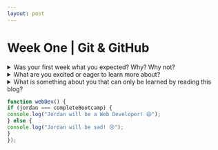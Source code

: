 ```yaml
---
layout: post
---
```




# Week One | Git & GitHub


<details>

<summary>Was your first week what you expected? Why? Why not?</summary>

<br />
  The first week of the bootcamp was a mix of what was expected and what wasn't. I came in with the mindset that there was going to be no room for error. After the first few days, I now feel comfortable that we're able to fail, not be judged and that it's part of the learning process. I enjoy the learn, build, and measure model that's being presented. I feel that I have had an adequate amount of time to learn the material, use the knowledge to build this blog and now I'm able to measure what I need to revisit or continue learning in order to be successful.
   
</details>



<details>

  <summary>What are you excited or eager to learn more about?</summary>

  <br />
  I am excited to dig deeper into Web Development and lay a basic foundation of knowledge that I can build upon. I have a basic understand of HTML and CSS, but look forward to diving into Javascript! I am eager to learn about the backend of development to understand how everything works behind the scenes.
  
 </details>
 
 <details>

  <summary>What is something about you that can only be learned by reading this blog?</summary>

  <br />
    I have never written a blog before, nor have I realized that I would enjoy it as much before starting this one. I look forward to updating it weekly so you can follow along with my journey. I am a deep-thinker, I have the ability to see every side of situations and I tend to live very peaceful in my own world. 
  
  </details>
  
  ```javascript 
  function webDev() {
  if (jordan === completeBootcamp) {
  console.log("Jordan will be a Web Developer! 😄");
  } else {
  console.log("Jordan will be sad! 😢"); 
  } 
  });
  ```
